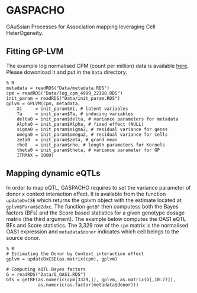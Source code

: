 # GASPACHO

GAuSsian Processes for Association mapping leveraging Cell HeterOgeneity.

## Fitting GP-LVM
The example log normalised CPM (count per million) data is available [here](https://drive.google.com/file/d/1voKdmSMBHW_UET2TKdezMX4szREhEMgN/view?usp=sharing). Please dowonload it and put in the `Data` directory.

	% R
	metadata = readRDS("Data/metadata.RDS")
	cpm = readRDS("Data/log_cpm_4999_22188.RDS")
	init_param = readRDS("Data/init_param.RDS")
	gplvm = GPLVM(cpm, metadata,
		Xi     = init_param$Xi, # latent variables
		Ta     = init_param$Ta, # inducing variables
		delta0 = init_param$delta, # variance parameters for metadata
		Alpha0 = init_param$Alpha, # fixed effect (NULL)
		sigma0 = init_param$sigma2, # residual variance for genes
		omega0 = init_param$omega2, # residual variance for cells
		zeta0  = init_param$zeta, # grand mean
		rho0   = init_param$rho, # length parameters for Kernels
		theta0 = init_param$theta, # variance parameter for GP
		ITRMAX = 1000)

## Mapping dynamic eQTLs
In order to map eQTL, GASPACHO requires to set the variance parameter of donor x context interaction effect. It is available from the function `updateDxCSE` which returns the gplvm object with the estimate located at `gplvm$Param$d2dxc`. The function `getBF` then computess both the Bayes factors (BFs) and the Score based statistics for a given genotype dosage matrix (the third argument). The example below computes the OAS1 eQTL BFs and Score statistics. The 3,329 row of the `cpm` matrix is the normalised OAS1 expression and `metadata$donor` indicates which cell belngs to the source donor.

	% R
	# Estimating the Donor by Context interaction effect
	gplvm = updateDxCSE(as.matrix(cpm), gplvm)
	
	# Computing eQTL Bayes factors
	G = readRDS("Data/G_OAS1.RDS")
	bfs = getBF(as.numeric(cpm[3329,]), gplvm, as.matrix(G[,10:77]), 
	            as.numeric(as.factor(metadata$donor)))
